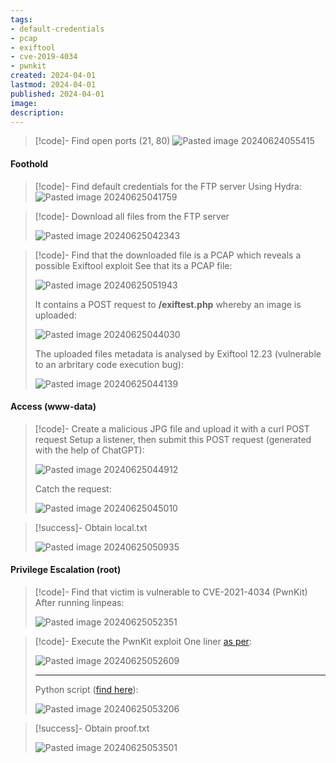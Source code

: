 ```yaml
---
tags:
- default-credentials
- pcap
- exiftool
- cve-2019-4034
- pwnkit
created: 2024-04-01
lastmod: 2024-04-01
published: 2024-04-01
image:
description: 
---
```


>[!code]- Find open ports (21, 80)
>![Pasted image 20240624055415](Pasted%20image%2020240624055415.png)
#### Foothold

>[!code]- Find default credentials for the FTP server
>Using Hydra:
>![Pasted image 20240625041759](Pasted%20image%2020240625041759.png)

>[!code]- Download all files from the FTP server
>
>![Pasted image 20240625042343](Pasted%20image%2020240625042343.png)

>[!code]- Find that the downloaded file is a PCAP which reveals a possible Exiftool exploit
>See that its a PCAP file:
>
>![Pasted image 20240625051943](Pasted%20image%2020240625051943.png)
>
>It contains a POST request to **/exiftest.php** whereby an image is uploaded:
>
>![Pasted image 20240625044030](Pasted%20image%2020240625044030.png)
>
>The uploaded files metadata is analysed by Exiftool 12.23 (vulnerable to an arbritary code execution bug):
>
>![Pasted image 20240625044139](Pasted%20image%2020240625044139.png)
#### Access (www-data)

>[!code]- Create a malicious JPG file and upload it with a curl POST request
>Setup a listener, then submit this POST request (generated with the help of ChatGPT):
>
>![Pasted image 20240625044912](Pasted%20image%2020240625044912.png)
>
>Catch the request:
>
>![Pasted image 20240625045010](Pasted%20image%2020240625045010.png)

>[!success]- Obtain local.txt
>
>![Pasted image 20240625050935](Pasted%20image%2020240625050935.png)
#### Privilege Escalation (root)

>[!code]- Find that victim is vulnerable to CVE-2021-4034 (PwnKit)
>After running linpeas:
>
>![Pasted image 20240625052351](Pasted%20image%2020240625052351.png)

>[!code]- Execute the PwnKit exploit
>One liner [as per](https://github.com/ly4k/PwnKit):
>
>![Pasted image 20240625052609](Pasted%20image%2020240625052609.png)
>
>___
>
>Python script ([find here](https://github.com/joeammond/CVE-2021-4034)):
>
>![Pasted image 20240625053206](Pasted%20image%2020240625053206.png)

>[!success]- Obtain proof.txt
>
>![Pasted image 20240625053501](Pasted%20image%2020240625053501.png)